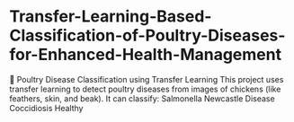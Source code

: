 # Transfer-Learning-Based-Classification-of-Poultry-Diseases-for-Enhanced-Health-Management
🐔 Poultry Disease Classification using Transfer Learning This project uses transfer learning to detect poultry diseases from images of chickens (like feathers, skin, and beak).  It can classify:  Salmonella  Newcastle Disease  Coccidiosis  Healthy

